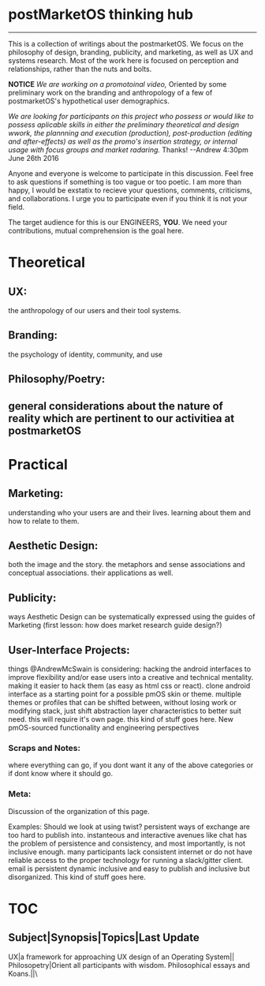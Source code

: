 
# postMarketOS thinking hub
----------------------------
This is a collection of writings about the postmarketOS. We focus on the philosophy of design, branding, publicity, and marketing, as well as UX and systems research. Most of the work here is focused on perception and relationships, rather than the nuts and bolts. 

**NOTICE** 
*We are working on a promotoinal video,* 
Oriented by some preliminary work on the branding and anthropology of a few of postmarketOS's hypothetical user demographics.

*We are looking for participants on this project who possess or would like to possess aplicable skills in either the preliminary theoretical and design wwork, the plannning and execution (production), post-production (editing and after-effects) as well as the promo's insertion strategy, or internal usage with focus groups and market radaring.*
Thanks!
--Andrew 
4:30pm June 26th 2016


Anyone and everyone is welcome to participate in this discussion. Feel free to ask questions if something is too vague or too poetic. I am more than happy, I would be exstatix to recieve your questions, comments, criticisms, and collaborations. I urge you to participate even if you think it is not your field. 

The target audience for this is our ENGINEERS, **YOU**. We need your contributions, mutual comprehension is the goal here.

# Theoretical
## UX: 
the anthropology of our users and their tool systems. 
## Branding: 
the psychology of identity, community, and use

## Philosophy/Poetry: 
general considerations about the nature of reality which are pertinent to our activitiea at postmarketOS
-----------
# Practical
## Marketing:
understanding who your users are and their lives. learning about them and how to relate to them.
## Aesthetic Design: 
both the image and the story. the metaphors and sense associations and conceptual associations. their applications as well.
## Publicity:
ways Aesthetic Design can be systematically expressed using the guides of Marketing (first lesson: how does market research guide design?)
## User-Interface Projects: 
things @AndrewMcSwain is considering: hacking the android interfaces to improve flexibility and/or ease users into a creative and technical mentality. making it easier to hack them (as easy as html css or react). clone android interface as a starting point for a possible pmOS skin or theme. multiple themes or profiles that can be shifted between, without losing work or modifying stack, just shift abstraction layer characteristics to better suit need. this will require it's own page. this kind of stuff goes here.
New pmOS-sourced functionality and engineering perspectives
### Scraps and Notes:

where everything can go, if you dont want it any of the above categories or if dont know where it should go.
### Meta:
Discussion of the organization of this page. 

Examples: Should we look at using twist? persistent ways of exchange are too hard to publish into. instanteous and interactive avenues like chat has the problem of persistence and consistency, and most importantly, is not inclusive enough. many participants lack consistent internet or do not have reliable access to the proper technology for running a slack/gitter client. email is persistent dynamic inclusive and easy to publish and inclusive but disorganized. This kind of stuff goes here.

# TOC
Subject|Synopsis|Topics|Last Update
------------------------------------
UX|a framework for approaching UX design of an Operating System|\|\
Philosopetry|Orient all participants with wisdom. Philosophical essays and Koans.|\|\

